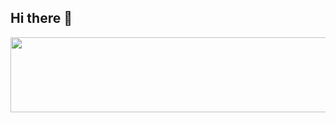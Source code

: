 ## Hi there 👋
<a href="https://github.com/devxb/gitanimals">
  <img
    src="https://render.gitanimals.org/lines/WJ-Archive"
    width="600"
    height="120"
  />
</a>
  

<!--
**WJ-Archive/Wj-Archive** is a ✨ _special_ ✨ repository because its `README.md` (this file) appears on your GitHub profile.

Here are some ideas to get you started:

- 🔭 I’m currently working on ...
- 🌱 I’m currently learning ...
- 👯 I’m looking to collaborate on ...
- 🤔 I’m looking for help with ...
- 💬 Ask me about ...
- 📫 How to reach me: ...
- 😄 Pronouns: ...
- ⚡ Fun fact: ...
-->
